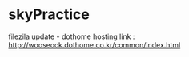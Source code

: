 # skyPractice

filezila update - dothome hosting link : http://wooseock.dothome.co.kr/common/index.html
